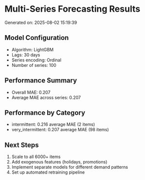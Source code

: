 # Multi-Series Forecasting Results
Generated on: 2025-08-02 15:19:39

## Model Configuration
- Algorithm: LightGBM
- Lags: 30 days
- Series encoding: Ordinal
- Number of series: 100

## Performance Summary
- Overall MAE: 0.207
- Average MAE across series: 0.207

## Performance by Category
- intermittent: 0.216 average MAE (2 items)
- very_intermittent: 0.207 average MAE (98 items)

## Next Steps
1. Scale to all 6000+ items
2. Add exogenous features (holidays, promotions)
3. Implement separate models for different demand patterns
4. Set up automated retraining pipeline